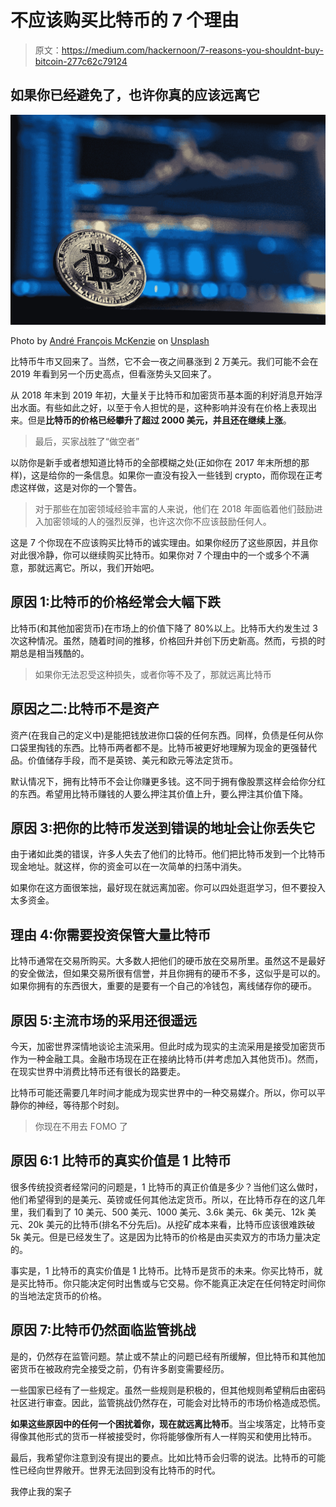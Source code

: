 # 不应该购买比特币的 7 个理由

> 原文：<https://medium.com/hackernoon/7-reasons-you-shouldnt-buy-bitcoin-277c62c79124>

## 如果你已经避免了，也许你真的应该远离它

![](img/47c84673952517176ed4dd1f150db550.png)

Photo by [André François McKenzie](https://unsplash.com/@silverhousehd?utm_source=medium&utm_medium=referral) on [Unsplash](https://unsplash.com?utm_source=medium&utm_medium=referral)

比特币牛市又回来了。当然，它不会一夜之间暴涨到 2 万美元。我们可能不会在 2019 年看到另一个历史高点，但看涨势头又回来了。

从 2018 年末到 2019 年初，大量关于比特币和加密货币基本面的利好消息开始浮出水面。有些如此之好，以至于令人担忧的是，这种影响并没有在价格上表现出来。但是**比特币的价格已经攀升了超过 2000 美元，并且还在继续上涨**。

> 最后，买家战胜了“做空者”

以防你是新手或者想知道比特币的全部模糊之处(正如你在 2017 年末所想的那样)，这是给你的一条信息。如果你一直没有投入一些钱到 crypto，而你现在正考虑这样做，这是对你的一个警告。

> 对于那些在加密领域经验丰富的人来说，他们在 2018 年面临着他们鼓励进入加密领域的人的强烈反弹，也许这次你不应该鼓励任何人。

这是 7 个你现在不应该购买比特币的诚实理由。如果你经历了这些原因，并且你对此很冷静，你可以继续购买比特币。如果你对 7 个理由中的一个或多个不满意，那就远离它。所以，我们开始吧。

## 原因 1:比特币的价格经常会大幅下跌

比特币(和其他加密货币)在市场上的价值下降了 80%以上。比特币大约发生过 3 次这种情况。虽然，随着时间的推移，价格回升并创下历史新高。然而，亏损的时期总是相当残酷的。

> 如果你无法忍受这种损失，或者你等不及了，那就远离比特币

## 原因之二:比特币不是资产

资产(在我自己的定义中)是能把钱放进你口袋的任何东西。同样，负债是任何从你口袋里掏钱的东西。比特币两者都不是。比特币被更好地理解为现金的更强替代品。价值储存手段，而不是英镑、美元和欧元等法定货币。

默认情况下，拥有比特币不会让你赚更多钱。这不同于拥有像股票这样会给你分红的东西。希望用比特币赚钱的人要么押注其价值上升，要么押注其价值下降。

## 原因 3:把你的比特币发送到错误的地址会让你丢失它

由于诸如此类的错误，许多人失去了他们的比特币。他们把比特币发到一个比特币现金地址。就这样，你的资金可以在一次简单的扫荡中消失。

如果你在这方面很笨拙，最好现在就远离加密。你可以四处逛逛学习，但不要投入太多资金。

## 理由 4:你需要投资保管大量比特币

比特币通常在交易所购买。大多数人把他们的硬币放在交易所里。虽然这不是最好的安全做法，但如果交易所很有信誉，并且你拥有的硬币不多，这似乎是可以的。如果你拥有的东西很大，重要的是要有一个自己的冷钱包，离线储存你的硬币。

## 原因 5:主流市场的采用还很遥远

今天，加密世界深情地谈论主流采用。但此时成为现实的主流采用是接受加密货币作为一种金融工具。金融市场现在正在接纳比特币(并考虑加入其他货币)。然而，在现实世界中消费比特币还有很长的路要走。

比特币可能还需要几年时间才能成为现实世界中的一种交易媒介。所以，你可以平静你的神经，等待那个时刻。

> 你现在不用去 FOMO 了

## 原因 6:1 比特币的真实价值是 1 比特币

很多传统投资者经常问的问题是，1 比特币的真正价值是多少？当他们这么做时，他们希望得到的是美元、英镑或任何其他法定货币。所以，在比特币存在的这几年里，我们看到了 10 美元、500 美元、1000 美元、3.6k 美元、6k 美元、12k 美元、20k 美元的比特币(排名不分先后)。从挖矿成本来看，比特币应该很难跌破 5k 美元。但是已经发生了。这是因为比特币的价格是由买卖双方的市场力量决定的。

事实是，1 比特币的真实价值是 1 比特币。比特币是货币的未来。你买比特币，就是买比特币。你只能决定何时出售或与它交易。你不能真正决定在任何特定时间你的当地法定货币的价格。

## 原因 7:比特币仍然面临监管挑战

是的，仍然存在监管问题。禁止或不禁止的问题已经有所缓解，但比特币和其他加密货币在被政府完全接受之前，仍有许多剧变需要经历。

一些国家已经有了一些规定。虽然一些规则是积极的，但其他规则希望稍后由密码社区进行审查。因此，监管挑战仍然存在，可能会对比特币的市场价格造成恐慌。

**如果这些原因中的任何一个困扰着你，现在就远离比特币**。当尘埃落定，比特币变得像其他形式的货币一样被接受时，你将能够像所有人一样购买和使用比特币。

最后，我希望你注意到没有提出的要点。比如比特币会归零的说法。比特币的可能性已经向世界敞开。世界无法回到没有比特币的时代。

我停止我的案子